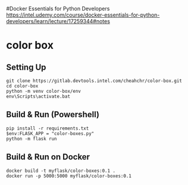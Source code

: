 
#Docker Essentials for Python Developers
https://intel.udemy.com/course/docker-essentials-for-python-developers/learn/lecture/17259344#notes

# color box
## Setting Up
```
git clone https://gitlab.devtools.intel.com/cheahchr/color-box.git
cd color-box
python -m venv color-box/env
env\Scripts\activate.bat
```

## Build & Run (Powershell)
```
pip install -r requirements.txt
$env:FLASK_APP = "color-boxes.py"
python -m flask run
```

## Build & Run on Docker
```
docker build -t myflask/color-boxes:0.1 .  
docker run -p 5000:5000 myflask/color-boxes:0.1
```
